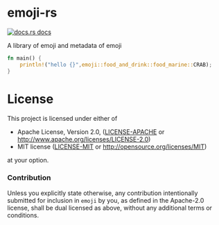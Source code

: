 # emoji-rs

<a href="https://docs.rs/emoji"><img src="https://img.shields.io/badge/docs-latest-blue.svg?style=flat-square" alt="docs.rs docs" /></a>

A library of emoji and metadata of emoji

```rust
fn main() {
    println!("hello {}",emoji::food_and_drink::food_marine::CRAB);
}
```

# License

This project is licensed under either of

 * Apache License, Version 2.0, ([LICENSE-APACHE](LICENSE-APACHE) or
   http://www.apache.org/licenses/LICENSE-2.0)
 * MIT license ([LICENSE-MIT](LICENSE-MIT) or
   http://opensource.org/licenses/MIT)

at your option.

### Contribution

Unless you explicitly state otherwise, any contribution intentionally submitted
for inclusion in `emoji` by you, as defined in the Apache-2.0 license, shall be
dual licensed as above, without any additional terms or conditions.
